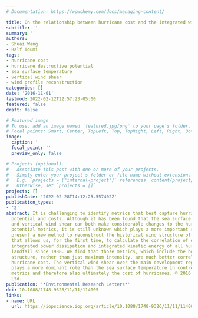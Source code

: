 ```yaml
---
# Documentation: https://wowchemy.com/docs/managing-content/

title: On the relationship between hurricane cost and the integrated wind profile
subtitle: ''
summary: ''
authors:
- Shuai Wang
- Ralf Toumi
tags:
- hurricane cost
- hurricane destructive potential
- sea surface temperature
- vertical wind shear
- wind profile reconstruction
categories: []
date: '2016-11-01'
lastmod: 2022-02-12T22:57:23-05:00
featured: false
draft: false

# Featured image
# To use, add an image named `featured.jpg/png` to your page's folder.
# Focal points: Smart, Center, TopLeft, Top, TopRight, Left, Right, BottomLeft, Bottom, BottomRight.
image:
  caption: ''
  focal_point: ''
  preview_only: false

# Projects (optional).
#   Associate this post with one or more of your projects.
#   Simply enter your project's folder or file name without extension.
#   E.g. `projects = ["internal-project"]` references `content/project/deep-learning/index.md`.
#   Otherwise, set `projects = []`.
projects: []
publishDate: '2022-02-28T14:12:25.557402Z'
publication_types:
- '2'
abstract: It is challenging to identify metrics that best capture hurricane destructive
  potential and costs. Although it has been found that the sea surface temperature
  and vertical wind shear can both make considerable changes to the hurricane destructive
  potential metrics, it is still unknown which plays a more important role. Here we
  present a new method to reconstruct the historical wind structure of hurricanes
  that allows us, for the first time, to calculate the correlation of damage with
  integrated power dissipation and integrated kinetic energy of all hurricanes at
  landfall since 1988. We find that those metrics, which include the horizontal wind
  structure, rather than just maximum intensity, are much better correlated with the
  hurricane cost. The vertical wind shear over the main development region of hurricanes
  plays a more dominant role than the sea surface temperature in controlling these
  metrics and therefore also ultimately the cost of hurricanes. © 2016 IOP Publishing
  Ltd.
publication: '*Environmental Research Letters*'
doi: 10.1088/1748-9326/11/11/114005
links:
- name: URL
  url: https://iopscience.iop.org/article/10.1088/1748-9326/11/11/114005
---
```

